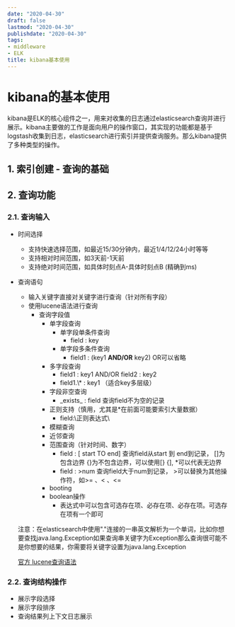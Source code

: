 ```yaml
---
date: "2020-04-30"
draft: false
lastmod: "2020-04-30"
publishdate: "2020-04-30"
tags:
- middleware
- ELK
title: kibana基本使用
---
```


# kibana的基本使用

kibana是ELK的核心组件之一，用来对收集的日志通过elasticsearch查询并进行展示。kibana主要做的工作是面向用户的操作窗口，其实现的功能都是基于logstash收集到日志，elasticsearch进行索引并提供查询服务。那么kibana提供了多种类型的操作。

## 1. 索引创建 - 查询的基础

## 2. 查询功能

### 2.1. 查询输入

* 时间选择

  * 支持快速选择范围，如最近15/30分钟内，最近1/4/12/24小时等等
  * 支持相对时间范围，如3天前-1天前
  * 支持绝对时间范围，如具体时刻点A-具体时刻点B (精确到ms)

* 查询语句

  * 输入关键字直接对关键字进行查询（针对所有字段）
  * 使用lucene语法进行查询
    * 查询字段值
      * 单字段查询
        * 单字段单条件查询
          * field : key
        * 单字段多条件查询
          * field1 : (key1 **AND/OR**  key2)  OR可以省略
      * 多字段查询
        * field1 : key1 AND/OR field2 : key2
        * field1.\\* : key1  （适合key多层级）
      * 字段非空查询
        * \_exists_ : field    查询field不为空的记录
      * 正则支持（慎用，尤其是*在前面可能要索引大量数据）
        * field:\\正则表达式\ 
      * 模糊查询
      * 近邻查询
      * 范围查询（针对时间、数字）
        * field : [ start TO end]        查询field从start 到 end到记录， []为包含边界 {}为不包含边界，可以使用[}   {], *可以代表无边界
        * field : >num      查询field大于num到记录， >可以替换为其他操作符，如>= 、< 、<=
      * booting 
      * boolean操作
        * 表达式中可以包含可选存在项、必存在项、必存在项。可选存在项有一个即可

  

  注意：在elasticsearch中使用"."连接的一串英文解析为一个单词，比如你想要查找java.lang.Exception如果查询串关键字为Exception那么查询很可能不是你想要的结果，你需要将关键字设置为java.lang.Exception

  [官方 lucene查询语法](https://www.elastic.co/guide/en/elasticsearch/reference/5.5/query-dsl-query-string-query.html#query-string-syntax)

### 2.2. 查询结构操作

* 展示字段选择
* 展示字段排序
* 查询结果列上下文日志展示



